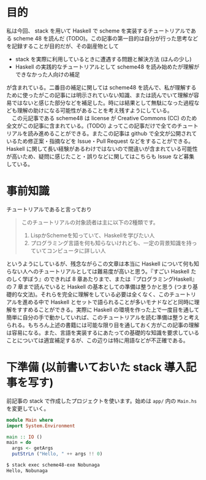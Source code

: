 # 目的
私は今回、 stack を用いて Haskell で scheme を実装するチュートリアルである scheme 48 を読んだ (TODO)。この記事の第一目的は自分が行った思考などを記録することが目的だが、その副産物として

- stack を実際に利用しているときに遭遇する問題と解決方法 (ほんの少し)
- Haskell の実践的なチュートリアルとして scheme48 を読み始めたが理解ができなかった人向けの補足

が含まれている。二番目の補足に関しては scheme48 を読んで、私が理解するために使ったがこの記事には明示されていない知識、または読んでいて理解が容易ではないと感じた部分などを補足した。時には結果として無駄になった過程なども理解の助けになる可能性があることを考え残すようにしている。  
　この元記事である scheme48 は license が Creative Commons (CC) のため全文がこの記事に含まれている。(TODO) よってこの記事だけで全てのチュートリアルを読み進めることができる。またこの記事は github で全文が公開されているため修正案・指摘などを Issue・Pull Request などをすることができる。Haskell に関して長い経験があるわけではないので間違いが含まれている可能性が高いため、疑問に感じたこと・誤りなどに関してはこちらも Issue など募集している。

# 事前知識

チュートリアルであると言っており

> このチュートリアルの対象読者は主に以下の2種類です。
>   1. LispかSchemeを知っていて、Haskellを学びたい人
>   2. プログラミング言語を何も知らないけれども、一定の背景知識を持っていてコンピュータに詳しい人

というようにしているが、残念ながらこの文章は本当に Haskell について何も知らない人へのチュートリアルとしては難易度が高いと思う。『すごい Haskell たのしく学ぼう』のできれば 8 章あたりまで、または『プログラミングHaskell』の 7 章まで読んでいると Haskell の基本としての準備は整うかと思う (つまり基礎的な文法)。それらを完全に理解をしている必要は全くなく、このチュートリアルを進める中で Haskell とセットで語られることが多いモナドなどと同時に理解をすすめることができる。実際に Haskell の環境を作った上で一度目を通して簡単に自分の手で動かしていれば、このチュートリアルを読む準備は整うと考えられる。もちろん上述の書籍には可能な限り目を通しておく方がこの記事の理解は容易になる。また、言語を実装するにあたっての基礎的な知識を要求していることについては適宜補足するが、この辺りは特に用語などが不正確である。

# 下準備 (以前書いておいた stack 導入記事を写す)

前記事の stack で作成したプロジェクトを使います。始めは `app/` 内の `Main.hs` を変更していく。

```haskell
module Main where
import System.Environment

main :: IO ()
main = do
  args <- getArgs
  putStrLn ("Hello, " ++ args !! 0)
```

```sh
$ stack exec scheme48-exe Nobunaga
Hello, Nobunaga
```

